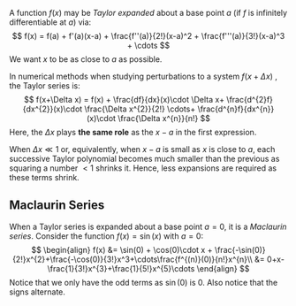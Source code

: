 A function $f(x)$ may be *Taylor expanded* about a base point $a$ (if $f$ is infinitely differentiable at $a$) via:
$$
f(x) = f(a) + f'(a)(x-a) + \frac{f''(a)}{2!}(x-a)^2 + \frac{f'''(a)}{3!}(x-a)^3 + \cdots
$$We want $x$ to be as close to $a$ as possible.

In numerical methods when studying perturbations to a system $f(x+\Delta x)$ , the Taylor series is:
$$
f(x+\Delta x) = f(x) + \frac{df}{dx}(x)\cdot \Delta x+ \frac{d^{2}f}{dx^{2}}(x)\cdot \frac{\Delta x^{2}}{2!} \cdots+ \frac{d^{n}f}{dx^{n}}(x)\cdot \frac{\Delta x^{n}}{n!}
$$Here, the $\Delta x$ plays **the same role** as the $x-a$ in the first expression.

When $\Delta x \ll 1$ or, equivalently, when $x-a$ is small as $x$ is close to $a$, each successive Taylor polynomial becomes much smaller than the previous as squaring a number $<1$ shrinks it. Hence, less expansions are required as these terms shrink.

## Maclaurin Series
When a Taylor series is expanded about a base point $a=0$, it is a *Maclaurin series*.
Consider the function $f(x) = \sin(x)$ with $a=0$:
$$
\begin{align}
f(x) &= \sin(0) + \cos(0)\cdot x + \frac{-\sin(0)}{2!}x^{2}+\frac{-\cos(0)}{3!}x^3+\cdots\frac{f^{(n)}(0)}{n!}x^{n}\\
&= 0+x-\frac{1}{3!}x^{3}+\frac{1}{5!}x^{5}\cdots
\end{align}
$$Notice that we only have the odd terms as $\sin(0)$ is $0$. Also notice that the signs alternate.